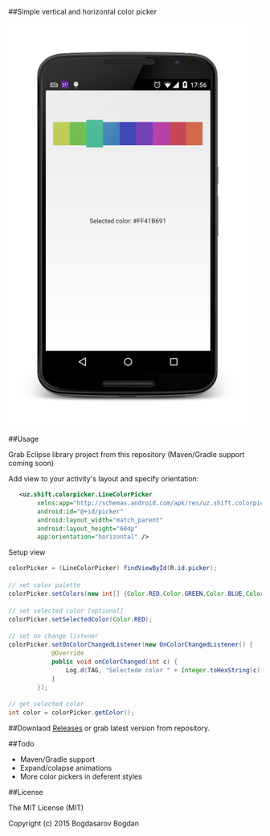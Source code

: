 ##Simple vertical and horizontal color picker

![Alt text](/screenshot.png?raw=true)

##Usage

Grab Eclipse library project from this repository
(Maven/Gradle support coming soon)

Add view to your activity's layout and specify orientation:
```xml
   <uz.shift.colorpicker.LineColorPicker
        xmlns:app="http://schemas.android.com/apk/res/uz.shift.colorpicker"
        android:id="@+id/picker"
        android:layout_width="match_parent"
        android:layout_height="60dp"
        app:orientation="horizontal" />
```

Setup view
```java
colorPicker = (LineColorPicker) findViewById(R.id.picker);

// set color palette
colorPicker.setColors(new int[] {Color.RED,Color.GREEN,Color.BLUE,Color.YELLOW});

// set selected color [optional]
colorPicker.setSelectedColor(Color.RED);

// set on change listener
colorPicker.setOnColorChangedListener(new OnColorChangedListener() {
			@Override
			public void onColorChanged(int c) {
				Log.d(TAG, "Selectede color " + Integer.toHexString(c));
			}
		});

// get selected color
int color = colorPicker.getColor();
```

##Downlaod
[Releases](https://github.com/DASAR/ShiftColorPicker/releases)
or grab latest version from repository.

##Todo
* Maven/Gradle support
* Expand/colapse animations
* More color pickers in deferent styles

##License

The MIT License (MIT)

Copyright (c) 2015 Bogdasarov Bogdan

